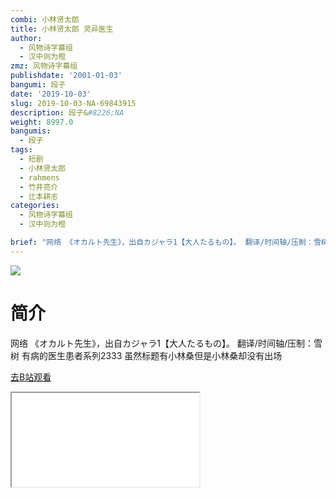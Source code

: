 ```yaml
---
combi: 小林贤太郎
title: 小林贤太郎 灵异医生
author:
  - 风物诗字幕组
  - 汉中则为橙
zmz: 风物诗字幕组
publishdate: '2001-01-03'
bangumi: 段子
date: '2019-10-03'
slug: 2019-10-03-NA-69843915
description: 段子&#8226;NA
weight: 8997.0
bangumis:
  - 段子
tags:
  - 短剧
  - 小林贤太郎
  - rahmens
  - 竹井亮介
  - 辻本耕志
categories:
  - 风物诗字幕组
  - 汉中则为橙

brief: "网络 《オカルト先生》，出自カジャラ1【大人たるもの】。 翻译/时间轴/压制：雪树 有病的医生患者系列2333 虽然标题有小林桑但是小林桑却没有出场"
---
```

![](https://raw.githubusercontent.com/tcgriffith/owaraisite/master/static/tmpimg/c4327b70a1bdfe1127c58844d0892798f05a9c18.jpg.480.jpg)
# 简介  
网络
《オカルト先生》，出自カジャラ1【大人たるもの】。
翻译/时间轴/压制：雪树
有病的医生患者系列2333
虽然标题有小林桑但是小林桑却没有出场  

[去B站观看](https://www.bilibili.com/video/av69843915/)
<div class ="resp-container"><iframe class="testiframe" src="//player.bilibili.com/player.html?aid=69843915"", scrolling="no", allowfullscreen="true" > </iframe></div> 
